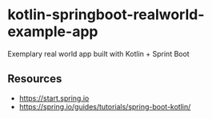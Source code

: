 # kotlin-springboot-realworld-example-app
Exemplary real world app built with Kotlin + Sprint Boot

## Resources
- https://start.spring.io
- https://spring.io/guides/tutorials/spring-boot-kotlin/
